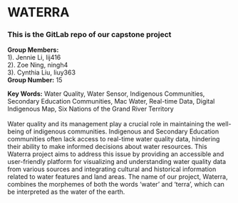 # WATERRA

### This is the GitLab repo of our capstone project

**Group Members:**\
1). Jennie Li, lij416\
2). Zoe Ning, ningh4\
3). Cynthia Liu, liuy363\
**Group Number:** 15

**Key Words:** Water Quality, Water Sensor, Indigenous Communities, Secondary Education Communities, Mac Water, Real-time Data, Digital Indigenous Map, Six Nations of the Grand River Territory\
\
Water quality and its management play a crucial role in maintaining the well-being of indigenous communities. Indigenous and Secondary Education communities often lack access to real-time water quality data, hindering their ability to make informed decisions about water resources. This Waterra project aims to address this issue by providing an accessible and user-friendly platform for visualizing and understanding water quality data from various sources and integrating cultural and historical information related to water features and land areas. The name of our project, Waterra, combines the morphemes of both the words ‘water’ and ‘terra’, which can be interpreted as the water of the earth.

